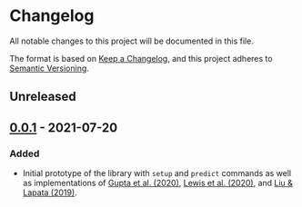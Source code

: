 # Changelog
All notable changes to this project will be documented in this file.

The format is based on [Keep a Changelog](https://keepachangelog.com/en/1.0.0/),
and this project adheres to [Semantic Versioning](https://semver.org/spec/v2.0.0.html).

## Unreleased

## [0.0.1](https://github.com/danieldeutsch/repro/repro/tag/0.0.1) - 2021-07-20
### Added
- Initial prototype of the library with `setup` and `predict` commands as well as implementations of [Gupta et al. (2020)](models/gupta2020/Readme.md), [Lewis et al. (2020)](models/lewis2020/Readme.md), and [Liu & Lapata (2019)](models/liu2019/Readme.md).
